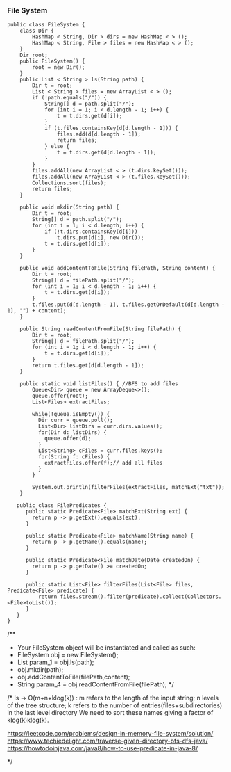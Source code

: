### File System

```
public class FileSystem {
    class Dir {
        HashMap < String, Dir > dirs = new HashMap < > ();
        HashMap < String, File > files = new HashMap < > ();
    }
    Dir root;
    public FileSystem() {
        root = new Dir();
    }
    public List < String > ls(String path) {
        Dir t = root;
        List < String > files = new ArrayList < > ();
        if (!path.equals("/")) {
            String[] d = path.split("/");
            for (int i = 1; i < d.length - 1; i++) {
                t = t.dirs.get(d[i]);
            }
            if (t.files.containsKey(d[d.length - 1])) {
                files.add(d[d.length - 1]);
                return files;
            } else {
                t = t.dirs.get(d[d.length - 1]);
            }
        }
        files.addAll(new ArrayList < > (t.dirs.keySet()));
        files.addAll(new ArrayList < > (t.files.keySet()));
        Collections.sort(files);
        return files;
    }

    public void mkdir(String path) {
        Dir t = root;
        String[] d = path.split("/");
        for (int i = 1; i < d.length; i++) {
            if (!t.dirs.containsKey(d[i]))
                t.dirs.put(d[i], new Dir());
            t = t.dirs.get(d[i]);
        }
    }

    public void addContentToFile(String filePath, String content) {
        Dir t = root;
        String[] d = filePath.split("/");
        for (int i = 1; i < d.length - 1; i++) {
            t = t.dirs.get(d[i]);
        }
        t.files.put(d[d.length - 1], t.files.getOrDefault(d[d.length - 1], "") + content);
    }

    public String readContentFromFile(String filePath) {
        Dir t = root;
        String[] d = filePath.split("/");
        for (int i = 1; i < d.length - 1; i++) {
            t = t.dirs.get(d[i]);
        }
        return t.files.get(d[d.length - 1]);
    }
    
    public static void listFiles() { //BFS to add files
        Queue<Dir> queue = new ArrayDeque<>();
        queue.offer(root);
        List<Files> extractFiles;
        
        while(!queue.isEmpty()) {
          Dir curr = queue.poll();
          List<Dir> listDirs = curr.dirs.values();
          for(Dir d: listDirs) {
            queue.offer(d);
          }
          List<String> cFiles = curr.files.keys();
          for(String f: cFiles) {
            extractFiles.offer(f);// add all files
          }
        }
        
        System.out.println(filterFiles(extractFiles, matchExt("txt"));
    }
    
   public class FilePredicates {
      public static Predicate<File> matchExt(String ext) {
        return p -> p.getExt().equals(ext);
      }
      
      public static Predicate<File> matchName(String name) {
        return p -> p.getName().equals(name);
      }
      
      public static Predicate<File matchDate(Date createdOn) {
        return p -> p.getDate() >= createdOn;
      }
      
      public static List<File> filterFiles(List<File> files, Predicate<File> predicate) {
          return files.stream().filter(predicate).collect(Collectors.<File>toList());
      }
   }
}
```

/**
 * Your FileSystem object will be instantiated and called as such:
 * FileSystem obj = new FileSystem();
 * List<String> param_1 = obj.ls(path);
 * obj.mkdir(path);
 * obj.addContentToFile(filePath,content);
 * String param_4 = obj.readContentFromFile(filePath);
 */

/*
ls -> O(m+n+klog(k)) : m refers to the length of the input string; n levels of the tree structure; 
 k refers to the number of entries(files+subdirectories) in the last level directory
We need to sort these names giving a factor of klog(k)klog(k).

https://leetcode.com/problems/design-in-memory-file-system/solution/
https://www.techiedelight.com/traverse-given-directory-bfs-dfs-java/
https://howtodoinjava.com/java8/how-to-use-predicate-in-java-8/

*/
